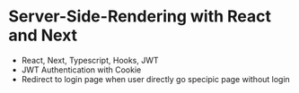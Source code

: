 # Server-Side-Rendering with React and Next

- React, Next, Typescript, Hooks, JWT
- JWT Authentication with Cookie 
- Redirect to login page when user directly go specipic page without login 
